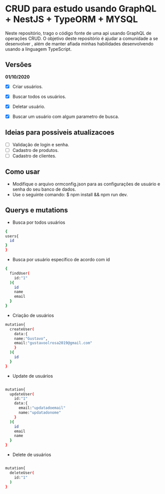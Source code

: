 # CRUD para estudo usando GraphQL + NestJS + TypeORM + MYSQL

Neste repositório, trago o código fonte de uma api usando GraphQL  de operações CRUD. O objetivo deste repositório é ajudar a comunidade a se desenvolver , além de manter afiada minhas habilidades desenvolvendo usando a linguagem TypeScript.

## Versões

**01/10/2020**

- [x] Criar usuários.
- [x] Buscar todos os usuários.
- [x] Deletar usuário.
- [x] Buscar um usuário com algum parametro de busca.


## Ideias para possiveis atualizacoes 

- [ ] Validação de login e senha.
- [ ] Cadastro de produtos.
- [ ] Cadastro de clientes.

## Como usar

- Modifique o arquivo ormconfig.json para as configurações de usuário e senha do seu banco de dados.
- Use o seguinte comando: $ npm install && npm run dev.

## Querys e mutations

- Busca por todos usuários

```sh
{
users{
  id
}
}
```
- Busca por usuário especifico de acordo com id

```sh
{
  findUser(
    id:"1"
  ){
    id
    name
    email
  }
}
```

- Criação de usuários

```sh
mutation{
  createUser(
    data:{
    name:"Gustavo",
    email:"gustavoolrosa2019@gmail.com"
    }
  ){
    id
  }
}
```

- Update de usuários

```sh

mutation{
  updateUser(
    id:"1"
    data:{
      email:"updatadoemail"
      name:"updatadonome"
    }
  ){
    id
    email
    name
  }
}

```


- Delete de usuários

```sh

mutation{
  deleteUser(
    id:"1"
  )
}

```